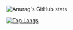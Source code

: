 ![Anurag's GitHub stats](https://github-readme-stats.vercel.app/api?username=sele14&theme=gotham&show_icons=true)

[![Top Langs](https://github-readme-stats.vercel.app/api/top-langs/?username=sele14&theme=vue-dark)](https://github.com/anuraghazra/github-readme-stats)
